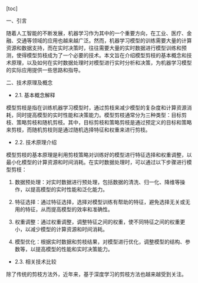 
[toc]                    
                
                
一、引言

随着人工智能的不断发展，机器学习作为其中的一个重要方向，在工业、医疗、金融、交通等领域的应用也越来越广泛。然而，机器学习模型的训练需要大量的计算资源和数据支持，而在实时决策时，往往需要大量的实时数据进行模型训练和预测，使得模型剪枝成为了一个必要的技术。本文旨在介绍模型剪枝的基本概念和技术原理，以及如何在实时数据处理时对模型进行实时分析和决策，为机器学习模型的实际应用提供一些思路和指导。

二、技术原理及概念

- 2.1. 基本概念解释

模型剪枝是指在训练机器学习模型时，通过剪枝来减少模型的复杂度和计算资源消耗，同时提高模型的实时性能和决策能力。模型剪枝通常分为三种类型：目标剪枝、策略剪枝和随机剪枝。其中，目标剪枝和策略剪枝是通过预定义的目标和策略来剪枝，而随机剪枝则是通过随机选择特征和权重来进行剪枝。

- 2.2. 技术原理介绍

模型剪枝的基本原理是利用剪枝策略对训练好的模型进行特征选择和权重调整，以最小化模型的计算资源和时间消耗。在实时数据处理时，可以通过以下步骤进行模型剪枝：

1. 数据预处理：对实时数据进行预处理，包括数据的清洗、归一化、降维等操作，以提高模型的实时性能和泛化能力。

2. 特征选择：通过特征选择，选择对模型训练有帮助的特征，避免选择无关或无用的特征，从而提高模型的效率和准确性。

3. 权重调整：通过权重调整，调整特征之间的权重，使不同特征之间的权重更小，以减少模型的计算资源和时间消耗。

4. 模型优化：根据实时数据和剪枝结果，对模型进行优化，调整模型的结构、参数等，以提高模型的性能和实时决策能力。

- 2.3. 相关技术比较

除了传统的剪枝方法外，近年来，基于深度学习的剪枝方法也越来越受到关注。

